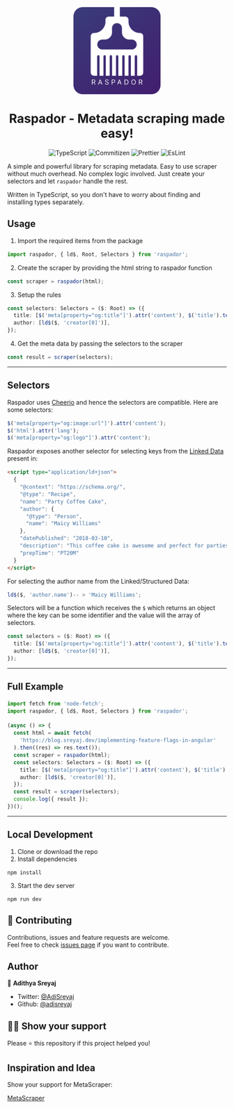 <img src="./raspador.png" alt="Raspador" height="200px" style="margin:0 auto;display:block;margin-bottom:20px;">
<h1 align="center">Raspador - Metadata scraping made easy!</h1>
<p align="center">
  <img src="https://img.shields.io/badge/TypeScript-v4.2-blue?style=flat-square" alt="TypeScript">
  <img src="https://img.shields.io/badge/Conventional Commits-Friendly-brightgreen.svg?style=flat-square" alt="Commitizen">
  <img src="https://img.shields.io/badge/Styled_with-Prettier-ff69b4.svg?style=flat-square" alt="Prettier">
  <img src="https://img.shields.io/badge/Linted_with-EsLint-7C7CEA.svg?style=flat-square" alt="EsLint">
</p>

A simple and powerful library for scraping metadata. Easy to use scraper without much overhead. No complex logic involved. Just create your selectors and let `raspador` handle the rest.

Written in TypeScript, so you don't have to worry about finding and installing types separately.

## Usage

1. Import the required items from the package

```ts
import raspador, { ld$, Root, Selectors } from 'raspador';
```

2. Create the scraper by providing the html string to raspador function

```ts
const scraper = raspador(html);
```

3. Setup the rules

```ts
const selectors: Selectors = ($: Root) => ({
  title: [$('meta[property="og:title"]').attr('content'), $('title').text()],
  author: [ld$($, 'creator[0]')],
});
```

4. Get the meta data by passing the selectors to the scraper

```ts
const result = scraper(selectors);
```

---

## Selectors

Raspador uses [Cheerio](https://github.com/cheeriojs/cheerio#readme) and hence the selectors are compatible.
Here are some selectors:

```ts
$('meta[property="og:image:url"]').attr('content');
$('html').attr('lang');
$('meta[property="og:logo"]').attr('content');
```

Raspador exposes another selector for selecting keys from the [Linked Data](https://developers.google.com/search/docs/guides/intro-structured-data) present
in:

```html
<script type="application/ld+json">
  {
    "@context": "https://schema.org/",
    "@type": "Recipe",
    "name": "Party Coffee Cake",
    "author": {
      "@type": "Person",
      "name": "Maicy Williams"
    },
    "datePublished": "2018-03-10",
    "description": "This coffee cake is awesome and perfect for parties.",
    "prepTime": "PT20M"
  }
</script>
```

For selecting the author name from the Linked/Structured Data:

```ts
ld$($, 'author.name')-- > 'Maicy Williams';
```

Selectors will be a function which receives the `$` which returns an object where the key can be some identifier and the value will the array of selectors.

```ts
const selectors = ($: Root) => ({
  title: [$('meta[property="og:title"]').attr('content'), $('title').text()],
  author: [ld$($, 'creator[0]')],
});
```

---

## Full Example

```ts
import fetch from 'node-fetch';
import raspador, { ld$, Root, Selectors } from 'raspador';

(async () => {
  const html = await fetch(
    'https://blog.sreyaj.dev/implementing-feature-flags-in-angular'
  ).then((res) => res.text());
  const scraper = raspador(html);
  const selectors: Selectors = ($: Root) => ({
    title: [$('meta[property="og:title"]').attr('content'), $('title').text()],
    author: [ld$($, 'creator[0]')],
  });
  const result = scraper(selectors);
  console.log({ result });
})();
```

---

## Local Development

1. Clone or download the repo
2. Install dependencies

```
npm install
```

3. Start the dev server

```
npm run dev
```

## 🤝 Contributing

Contributions, issues and feature requests are welcome.<br />
Feel free to check [issues page](https://github.com/adisreyaj/cartella-web/issues) if you want to contribute.

## Author

👤 **Adithya Sreyaj**

- Twitter: [@AdiSreyaj](https://twitter.com/AdiSreyaj)
- Github: [@adisreyaj](https://github.com/adisreyaj)

## 👍🏼 Show your support

Please ⭐️ this repository if this project helped you!

## Inspiration and Idea

Show your support for MetaScraper:

[MetaScraper](https://github.com/microlinkhq/metascraper)
